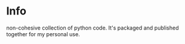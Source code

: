 # Info

non-cohesive collection of python code. It's packaged and published together for my personal use.  